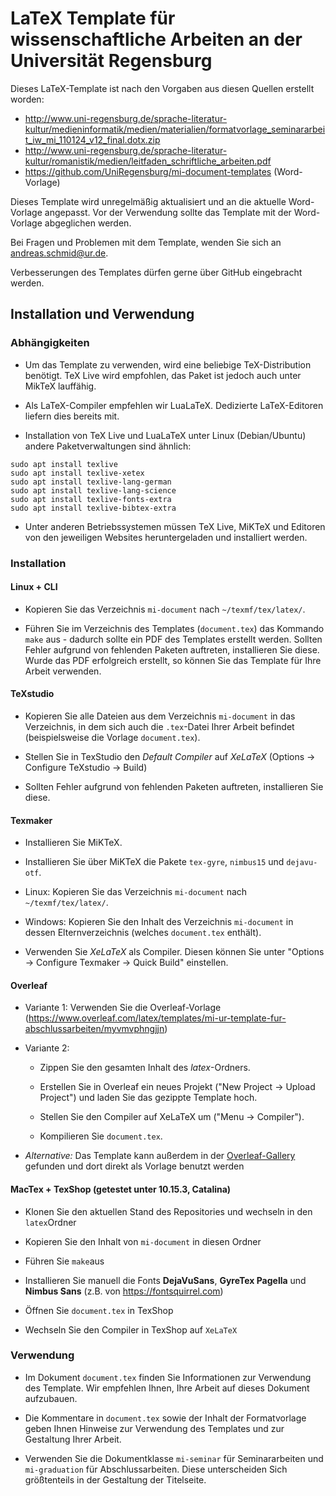 # LaTeX Template für wissenschaftliche Arbeiten an der Universität Regensburg

Dieses LaTeX-Template ist nach den Vorgaben aus diesen Quellen erstellt worden:    
- http://www.uni-regensburg.de/sprache-literatur-kultur/medieninformatik/medien/materialien/formatvorlage_seminararbeit_iw_mi_110124_v12_final.dotx.zip    
- http://www.uni-regensburg.de/sprache-literatur-kultur/romanistik/medien/leitfaden_schriftliche_arbeiten.pdf
- https://github.com/UniRegensburg/mi-document-templates (Word-Vorlage)

Dieses Template wird unregelmäßig aktualisiert und an die aktuelle Word-Vorlage angepasst. Vor der Verwendung sollte das Template mit der Word-Vorlage abgeglichen werden.

Bei Fragen und Problemen mit dem Template, wenden Sie sich an andreas.schmid@ur.de.

Verbesserungen des Templates dürfen gerne über GitHub eingebracht werden.

## Installation und Verwendung

### Abhängigkeiten

- Um das Template zu verwenden, wird eine beliebige TeX-Distribution benötigt. TeX Live wird empfohlen, das Paket ist jedoch auch unter MikTeX lauffähig.

- Als LaTeX-Compiler empfehlen wir LuaLaTeX. Dedizierte LaTeX-Editoren liefern dies bereits mit.

- Installation von TeX Live und LuaLaTeX unter Linux (Debian/Ubuntu) andere Paketverwaltungen sind ähnlich:

```
sudo apt install texlive
sudo apt install texlive-xetex
sudo apt install texlive-lang-german
sudo apt install texlive-lang-science
sudo apt install texlive-fonts-extra
sudo apt install texlive-bibtex-extra
```

- Unter anderen Betriebssystemen müssen TeX Live, MiKTeX und Editoren von den jeweiligen Websites heruntergeladen und installiert werden.

### Installation

#### Linux + CLI

- Kopieren Sie das Verzeichnis ```mi-document``` nach ```~/texmf/tex/latex/```.

- Führen Sie im Verzeichnis des Templates (```document.tex```) das Kommando ```make``` aus - dadurch sollte ein PDF des Templates erstellt werden. Sollten Fehler aufgrund von fehlenden Paketen auftreten, installieren Sie diese. Wurde das PDF erfolgreich erstellt, so können Sie das Template für Ihre Arbeit verwenden.

#### TeXstudio

- Kopieren Sie alle Dateien aus dem Verzeichnis ```mi-document``` in das Verzeichnis, in dem sich auch die ```.tex```-Datei Ihrer Arbeit befindet (beispielsweise die Vorlage ```document.tex```).

- Stellen Sie in TexStudio den *Default Compiler* auf *XeLaTeX* (Options -> Configure TeXstudio -> Build)

- Sollten Fehler aufgrund von fehlenden Paketen auftreten, installieren Sie diese.

#### Texmaker

- Installieren Sie MiKTeX.

- Installieren Sie über MiKTeX die Pakete ```tex-gyre```, ```nimbus15``` und ```dejavu-otf```.

- Linux: Kopieren Sie das Verzeichnis ```mi-document``` nach ```~/texmf/tex/latex/```.

- Windows: Kopieren Sie den Inhalt des Verzeichnis ```mi-document``` in dessen Elternverzeichnis (welches ```document.tex``` enthält).

- Verwenden Sie *XeLaTeX* als Compiler. Diesen können Sie unter "Options -> Configure Texmaker -> Quick Build" einstellen.

#### Overleaf

- Variante 1: Verwenden Sie die Overleaf-Vorlage (https://www.overleaf.com/latex/templates/mi-ur-template-fur-abschlussarbeiten/myvmvphngjjn)

- Variante 2:

  - Zippen Sie den gesamten Inhalt des *latex*-Ordners.

  - Erstellen Sie in Overleaf ein neues Projekt ("New Project -> Upload Project") und laden Sie das gezippte Template hoch.

  - Stellen Sie den Compiler auf XeLaTeX um ("Menu -> Compiler").

  - Kompilieren Sie ```document.tex```.

- *Alternative:* Das Template kann außerdem in der [Overleaf-Gallery](https://www.overleaf.com/latex/templates/mi-ur-template-fur-abschlussarbeiten/myvmvphngjjn) gefunden und dort direkt als Vorlage benutzt werden


#### MacTex + TexShop (getestet unter 10.15.3, Catalina)

- Klonen Sie den aktuellen Stand des Repositories und wechseln in den ```latex```Ordner

- Kopieren Sie den Inhalt von ```mi-document``` in diesen Ordner

- Führen Sie ```make```aus

- Installieren Sie manuell die Fonts **DejaVuSans**, **GyreTex Pagella** und **Nimbus Sans** (z.B. von https://fontsquirrel.com)

- Öffnen Sie ```document.tex``` in TexShop

- Wechseln Sie den Compiler in TexShop auf ```XeLaTeX```

### Verwendung

- Im Dokument ```document.tex``` finden Sie Informationen zur Verwendung des Template. Wir empfehlen Ihnen, Ihre Arbeit auf dieses Dokument aufzubauen.

- Die Kommentare in ```document.tex``` sowie der Inhalt der Formatvorlage geben Ihnen Hinweise zur Verwendung des Templates und zur Gestaltung Ihrer Arbeit.

- Verwenden Sie die Dokumentklasse ```mi-seminar``` für Seminararbeiten und ```mi-graduation``` für Abschlussarbeiten. Diese unterscheiden Sich größtenteils in der Gestaltung der Titelseite.

